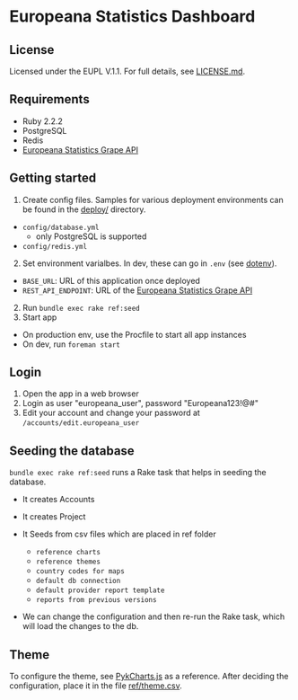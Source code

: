 # Europeana Statistics Dashboard

## License

Licensed under the EUPL V.1.1. For full details, see [LICENSE.md](LICENSE.md).


## Requirements

* Ruby 2.2.2
* PostgreSQL
* Redis
* [Europeana Statistics Grape API][1]

## Getting started

1. Create config files. Samples for various deployment environments can be
  found in the [deploy/](deploy/) directory.
  * `config/database.yml`
    * only PostgreSQL is supported
  * `config/redis.yml`
2. Set environment varialbes. In dev, these can go in `.env` (see [dotenv][2]).
  * `BASE_URL`: URL of this application once deployed
  * `REST_API_ENDPOINT`: URL of the [Europeana Statistics Grape API][1]
2. Run `bundle exec rake ref:seed`
3. Start app
  * On production env, use the Procfile to start all app instances
  * On dev, run `foreman start`

## Login

1. Open the app in a web browser
2. Login as user "europeana_user", password "Europeana123!@#"
3. Edit your account and change your password at `/accounts/edit.europeana_user`

## Seeding the database

`bundle exec rake ref:seed` runs a Rake task that helps in seeding the database.

* It creates Accounts
* It creates Project
* It Seeds from csv files which are placed in ref folder
    * `reference charts`
    * `reference themes`
    * `country codes for maps`
    * `default db connection`
    * `default provider report template`
    * `reports from previous versions`

* We can change the configuration and then re-run the Rake task, which will
load the changes to the db.

## Theme

To configure the theme, see [PykCharts.js][3] as a reference. After deciding the
configuration, place it in the file [ref/theme.csv](ref/theme.csv).

[1]: https://github.com/europeana/europeana-statistics-grape
[2]: https://github.com/bkeepers/dotenv
[3]: http://pykcharts.com/tour/pie 

